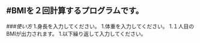 #BMIを２回計算するプログラムです。
---
*###使い方*
1.身長を入力してください。
1.体重を入力してください。
1.１人目のBMIが出力されます。
1.以下繰り返して入力してください。

